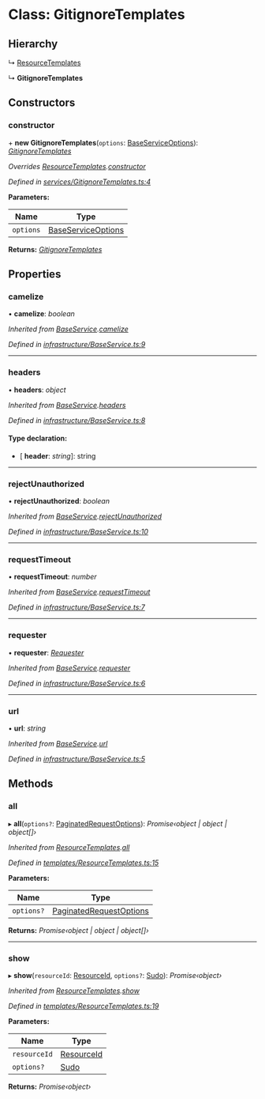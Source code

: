 # Class: GitignoreTemplates

## Hierarchy

  ↳ [ResourceTemplates](_templates_resourcetemplates_.resourcetemplates.md)

  ↳ **GitignoreTemplates**

## Constructors

###  constructor

\+ **new GitignoreTemplates**(`options`: [BaseServiceOptions](../interfaces/_infrastructure_index_.baseserviceoptions.md)): *[GitignoreTemplates](_services_gitignoretemplates_.gitignoretemplates.md)*

*Overrides [ResourceTemplates](_templates_resourcetemplates_.resourcetemplates.md).[constructor](_templates_resourcetemplates_.resourcetemplates.md#constructor)*

*Defined in [services/GitignoreTemplates.ts:4](https://github.com/arsdehnel/node-gitlab/blob/c2ee9bb/src/services/GitignoreTemplates.ts#L4)*

**Parameters:**

Name | Type |
------ | ------ |
`options` | [BaseServiceOptions](../interfaces/_infrastructure_index_.baseserviceoptions.md) |

**Returns:** *[GitignoreTemplates](_services_gitignoretemplates_.gitignoretemplates.md)*

## Properties

###  camelize

• **camelize**: *boolean*

*Inherited from [BaseService](_infrastructure_baseservice_.baseservice.md).[camelize](_infrastructure_baseservice_.baseservice.md#camelize)*

*Defined in [infrastructure/BaseService.ts:9](https://github.com/arsdehnel/node-gitlab/blob/c2ee9bb/src/infrastructure/BaseService.ts#L9)*

___

###  headers

• **headers**: *object*

*Inherited from [BaseService](_infrastructure_baseservice_.baseservice.md).[headers](_infrastructure_baseservice_.baseservice.md#headers)*

*Defined in [infrastructure/BaseService.ts:8](https://github.com/arsdehnel/node-gitlab/blob/c2ee9bb/src/infrastructure/BaseService.ts#L8)*

#### Type declaration:

* \[ **header**: *string*\]: string

___

###  rejectUnauthorized

• **rejectUnauthorized**: *boolean*

*Inherited from [BaseService](_infrastructure_baseservice_.baseservice.md).[rejectUnauthorized](_infrastructure_baseservice_.baseservice.md#rejectunauthorized)*

*Defined in [infrastructure/BaseService.ts:10](https://github.com/arsdehnel/node-gitlab/blob/c2ee9bb/src/infrastructure/BaseService.ts#L10)*

___

###  requestTimeout

• **requestTimeout**: *number*

*Inherited from [BaseService](_infrastructure_baseservice_.baseservice.md).[requestTimeout](_infrastructure_baseservice_.baseservice.md#requesttimeout)*

*Defined in [infrastructure/BaseService.ts:7](https://github.com/arsdehnel/node-gitlab/blob/c2ee9bb/src/infrastructure/BaseService.ts#L7)*

___

###  requester

• **requester**: *[Requester](../interfaces/_infrastructure_index_.requester.md)*

*Inherited from [BaseService](_infrastructure_baseservice_.baseservice.md).[requester](_infrastructure_baseservice_.baseservice.md#requester)*

*Defined in [infrastructure/BaseService.ts:6](https://github.com/arsdehnel/node-gitlab/blob/c2ee9bb/src/infrastructure/BaseService.ts#L6)*

___

###  url

• **url**: *string*

*Inherited from [BaseService](_infrastructure_baseservice_.baseservice.md).[url](_infrastructure_baseservice_.baseservice.md#url)*

*Defined in [infrastructure/BaseService.ts:5](https://github.com/arsdehnel/node-gitlab/blob/c2ee9bb/src/infrastructure/BaseService.ts#L5)*

## Methods

###  all

▸ **all**(`options?`: [PaginatedRequestOptions](../interfaces/_infrastructure_index_.paginatedrequestoptions.md)): *Promise‹object | object | object[]›*

*Inherited from [ResourceTemplates](_templates_resourcetemplates_.resourcetemplates.md).[all](_templates_resourcetemplates_.resourcetemplates.md#all)*

*Defined in [templates/ResourceTemplates.ts:15](https://github.com/arsdehnel/node-gitlab/blob/c2ee9bb/src/templates/ResourceTemplates.ts#L15)*

**Parameters:**

Name | Type |
------ | ------ |
`options?` | [PaginatedRequestOptions](../interfaces/_infrastructure_index_.paginatedrequestoptions.md) |

**Returns:** *Promise‹object | object | object[]›*

___

###  show

▸ **show**(`resourceId`: [ResourceId](../modules/_services_index_.md#resourceid), `options?`: [Sudo](../interfaces/_infrastructure_index_.sudo.md)): *Promise‹object›*

*Inherited from [ResourceTemplates](_templates_resourcetemplates_.resourcetemplates.md).[show](_templates_resourcetemplates_.resourcetemplates.md#show)*

*Defined in [templates/ResourceTemplates.ts:19](https://github.com/arsdehnel/node-gitlab/blob/c2ee9bb/src/templates/ResourceTemplates.ts#L19)*

**Parameters:**

Name | Type |
------ | ------ |
`resourceId` | [ResourceId](../modules/_services_index_.md#resourceid) |
`options?` | [Sudo](../interfaces/_infrastructure_index_.sudo.md) |

**Returns:** *Promise‹object›*
